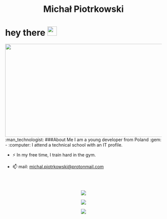 
<h1 align="center">Michał Piotrkowski</h1>
<h1>
  hey there
  <img src="https://media.giphy.com/media/hvRJCLFzcasrR4ia7z/giphy.gif" width="30"/>
</h1>
<div align="center">
  <img src="https://media.giphy.com/media/dWesBcTLavkZuG35MI/giphy.gif" width="600" height="300"/>
</div>
:man_technologist: ###About Me 
I am a young developer from Poland :gem:
- :computer: I attend a technical school with an IT profile.

- :zap: In my free time, I train hard in the gym.

- :mailbox: mail: michal.piotrkowski@protonmail.com
<br>
<br>
 <p align="center"><img class="img" src="https://github-readme-stats.vercel.app/api?username=Michal-Piotrkowski&count_private=true&show_icons=true&theme=radical&hide_border=true" /></p>
 <p align="center"><img class="img" src="http://github-readme-streak-stats.herokuapp.com?user=Michal-Piotrkowski&theme=radical&hide_border=true&date_format=j%20M%5B%20Y%5D" /></p>
 <p align="center"><img class="img" src="https://github-readme-stats.vercel.app/api/top-langs/?username=Michal-Piotrkowski&theme=radical&hide_border=true"/></p>